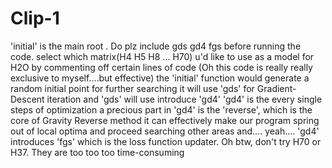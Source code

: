 # Clip-1
'initial' is the main root . Do plz include gds gd4 fgs before running the code.
select which matrix(H4 H5 H8 ... H70) u'd like to use as a model for H2O by commenting off certain lines of code
(Oh this code is really really exclusive to myself....but effective)
the 'initial' function would generate a random initial point for further searching 
it will use 'gds' for Gradient-Descent iteration
and 'gds' will use introduce 'gd4' 
'gd4' is the every single steps of optimization
a precious part in 'gd4' is the 'reverse', which is the core of Gravity Reverse method
it can effectively make our program spring out of local optima and proceed searching other areas
and....
yeah.... 'gd4' introduces 'fgs' which is the loss function updater.
Oh btw, don't try H70 or H37. They are too too too time-consuming
